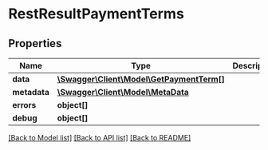 # RestResultPaymentTerms

## Properties

 Name         | Type                                                            | Description | Notes      
--------------|-----------------------------------------------------------------|-------------|------------
 **data**     | [**\Swagger\Client\Model\GetPaymentTerm[]**](GetPaymentTerm.md) |             | [optional] 
 **metadata** | [**\Swagger\Client\Model\MetaData**](MetaData.md)               |             | [optional] 
 **errors**   | **object[]**                                                    |             | [optional] 
 **debug**    | **object[]**                                                    |             | [optional] 

[[Back to Model list]](../../README.md#documentation-for-models) [[Back to API list]](../../README.md#documentation-for-api-endpoints) [[Back to README]](../../README.md)


